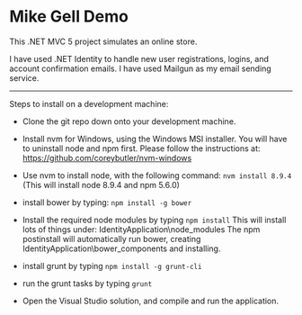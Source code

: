 # Mike Gell Demo

This .NET MVC 5 project simulates an online store.

I have used .NET Identity to handle new user registrations, logins, and account confirmation emails. I have used Mailgun as my email sending service.

------------------------------------------------------

Steps to install on a development machine:

* Clone the git repo down onto your development machine.

* Install nvm for Windows, using the Windows MSI installer.
You will have to uninstall node and npm first.
Please follow the instructions at:
https://github.com/coreybutler/nvm-windows

* Use nvm to install node, with the following command:
`nvm install 8.9.4`
(This will install node 8.9.4 and npm 5.6.0)

* install bower by typing:
`npm install -g bower`

* Install the required node modules by typing
`npm install`
This will install lots of things under: IdentityApplication\node_modules
The npm postinstall will automatically run bower, creating IdentityApplication\bower_components and installing.

* install grunt by typing
`npm install -g grunt-cli`

* run the grunt tasks by typing
`grunt`

* Open the Visual Studio solution, and compile and run the application.